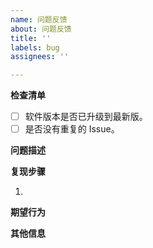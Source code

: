 ```yaml
---
name: 问题反馈
about: 问题反馈
title: ''
labels: bug
assignees: ''

---
```


**检查清单**
<!-- 请确认完成以下全部检查再提 Issue -->
- [ ] 软件版本是否已升级到最新版。
- [ ] 是否没有重复的 Issue。

**问题描述**
<!-- 请简单对问题进行描述 -->

**复现步骤**
<!-- 请按 1 2 3 的格式描述问题的复现步骤，如果有需要，可以提供截图 -->
1. 

**期望行为**
<!-- 你预期正常的状态是什么 -->

**其他信息**
<!-- 可以在这提供对问题有帮助的信息 -->
